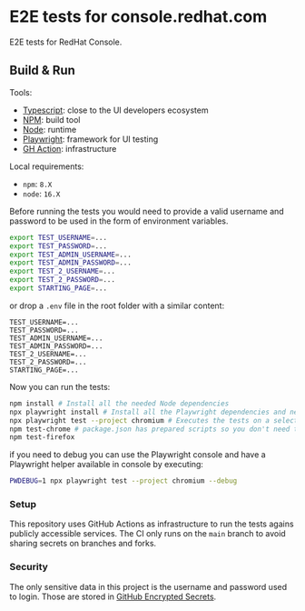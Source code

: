 # E2E tests for console.redhat.com

E2E tests for RedHat Console.

## Build & Run

Tools:

 - [Typescript](https://www.typescriptlang.org/): close to the UI developers ecosystem
 - [NPM](https://www.npmjs.com/): build tool
 - [Node](https://nodejs.org/en/): runtime
 - [Playwright](https://playwright.dev/): framework for UI testing
 - [GH Action](https://docs.github.com/en/actions): infrastructure

Local requirements:

- `npm`: `8.X`
- `node`: `16.X`

Before running the tests you would need to provide a valid username and password to be used in the form of environment variables.

```bash
export TEST_USERNAME=...
export TEST_PASSWORD=...
export TEST_ADMIN_USERNAME=...
export TEST_ADMIN_PASSWORD=...
export TEST_2_USERNAME=...
export TEST_2_PASSWORD=...
export STARTING_PAGE=...
```

or drop a `.env` file in the root folder with a similar content:

```
TEST_USERNAME=...
TEST_PASSWORD=...
TEST_ADMIN_USERNAME=...
TEST_ADMIN_PASSWORD=...
TEST_2_USERNAME=...
TEST_2_PASSWORD=...
STARTING_PAGE=...
```

Now you can run the tests:

```bash
npm install # Install all the needed Node dependencies
npx playwright install # Install all the Playwright dependencies and needed browsers
npx playwright test --project chromium # Executes the tests on a selected browser (`chromium` in this case)
npm test-chrome # package.json has prepared scripts so you don't need to call whole npx command
npm test-firefox
```

if you need to debug you can use the Playwright console and have a Playwright helper available in console by executing:

```bash
PWDEBUG=1 npx playwright test --project chromium --debug
```

### Setup

This repository uses GitHub Actions as infrastructure to run the tests agains publicly accessible services.
The CI only runs on the `main` branch to avoid sharing secrets on branches and forks.

### Security

The only sensitive data in this project is the username and password used to login.
Those are stored in [GitHub Encrypted Secrets](https://docs.github.com/en/actions/security-guides/encrypted-secrets).

